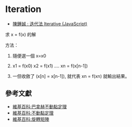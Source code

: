 # Iteration

* [陳鍾誠 : 迭代法 Iterative (JavaScript)](https://misavo.com/blog/%E9%99%B3%E9%8D%BE%E8%AA%A0/%E6%9B%B8%E7%B1%8D/%E6%BC%94%E7%AE%97%E6%B3%95/04-iterative)

求 x = f(x) 的解

方法：

1. 隨便選一個 x=x0
2. x1 = f(x0)
   x2 = f(x1)
   ....
   xn = f(x[n-1])

3. 一但收斂了 (x[n] = x[n-1]), 
   就代表 xn = f(xn)
   就輸出結果。

## 參考文獻

* [維基百科:巴拿赫不動點定理](https://zh.wikipedia.org/wiki/%E5%B7%B4%E6%8B%BF%E8%B5%AB%E4%B8%8D%E5%8A%A8%E7%82%B9%E5%AE%9A%E7%90%86)
* [維基百科:不動點定理](https://zh.wikipedia.org/wiki/%E4%B8%8D%E5%8A%A8%E7%82%B9%E5%AE%9A%E7%90%86)
* [維基百科:旋轉矩陣](https://zh.wikipedia.org/wiki/%E6%97%8B%E8%BD%AC%E7%9F%A9%E9%98%B5)


